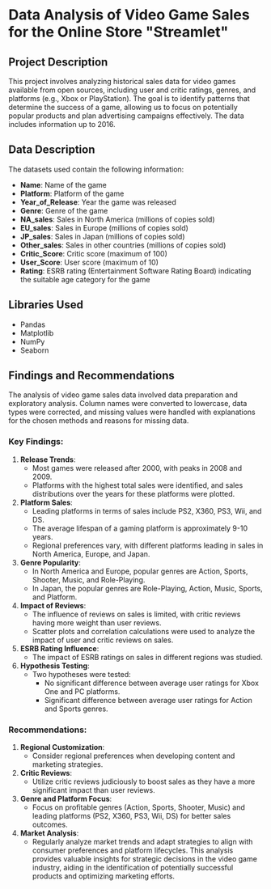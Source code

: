 # Data Analysis of Video Game Sales for the Online Store "Streamlet"

## Project Description
This project involves analyzing historical sales data for video games available from open sources, including user and critic ratings, genres, and platforms (e.g., Xbox or PlayStation). 
The goal is to identify patterns that determine the success of a game, allowing us to focus on potentially popular products and plan advertising campaigns effectively. The data includes information up to 2016.

## Data Description
The datasets used contain the following information:
- **Name**: Name of the game
- **Platform**: Platform of the game
- **Year_of_Release**: Year the game was released
- **Genre**: Genre of the game
- **NA_sales**: Sales in North America (millions of copies sold)
- **EU_sales**: Sales in Europe (millions of copies sold)
- **JP_sales**: Sales in Japan (millions of copies sold)
- **Other_sales**: Sales in other countries (millions of copies sold)
- **Critic_Score**: Critic score (maximum of 100)
- **User_Score**: User score (maximum of 10)
- **Rating**: ESRB rating (Entertainment Software Rating Board) indicating the suitable age category for the game

## Libraries Used
- Pandas
- Matplotlib
- NumPy
- Seaborn

## Findings and Recommendations
The analysis of video game sales data involved data preparation and exploratory analysis. Column names were converted to lowercase, data types were corrected, and missing values were handled with explanations for the chosen methods and reasons for missing data.

### Key Findings:
1. **Release Trends**:
   - Most games were released after 2000, with peaks in 2008 and 2009.
   - Platforms with the highest total sales were identified, and sales distributions over the years for these platforms were plotted.
2. **Platform Sales**:
   - Leading platforms in terms of sales include PS2, X360, PS3, Wii, and DS.
   - The average lifespan of a gaming platform is approximately 9-10 years.
   - Regional preferences vary, with different platforms leading in sales in North America, Europe, and Japan.
3. **Genre Popularity**:
   - In North America and Europe, popular genres are Action, Sports, Shooter, Music, and Role-Playing.
   - In Japan, the popular genres are Role-Playing, Action, Music, Sports, and Platform.
4. **Impact of Reviews**:
   - The influence of reviews on sales is limited, with critic reviews having more weight than user reviews.
   - Scatter plots and correlation calculations were used to analyze the impact of user and critic reviews on sales.
5. **ESRB Rating Influence**:
   - The impact of ESRB ratings on sales in different regions was studied.
6. **Hypothesis Testing**:
   - Two hypotheses were tested:
     - No significant difference between average user ratings for Xbox One and PC platforms.
     - Significant difference between average user ratings for Action and Sports genres.

### Recommendations:
1. **Regional Customization**:
   - Consider regional preferences when developing content and marketing strategies.
2. **Critic Reviews**:
   - Utilize critic reviews judiciously to boost sales as they have a more significant impact than user reviews.
3. **Genre and Platform Focus**:
   - Focus on profitable genres (Action, Sports, Shooter, Music) and leading platforms (PS2, X360, PS3, Wii, DS) for better sales outcomes.
4. **Market Analysis**:
   - Regularly analyze market trends and adapt strategies to align with consumer preferences and platform lifecycles.
This analysis provides valuable insights for strategic decisions in the video game industry, aiding in the identification of potentially successful products and optimizing marketing efforts.
